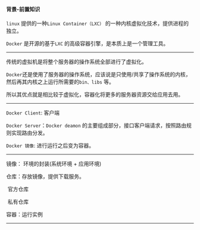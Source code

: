 #### 背景-前置知识

`linux` 提供的一种`Linux Container（LXC）` 的一种内核虚拟化技术，提供进程的独立。

`Docker` 是开源的基于`LXC` 的高级容器引擎，是本质上是一个管理工具。

---

传统的虚拟机是将整个服务器的操作系统全部进行了虚拟化。

`Docker`还是使用了服务器的操作系统，应该说是只使用/共享了操作系统的内核，然后再其内核之上运行所需要的`bin、libs` 等。

所以其优点就是相比较于虚拟化，容器化将更多的服务器资源交给应用去用。 

---

`Docker Client`:  客户端

`Docker Server`：`Docker deamon` 的主要组成部分，接口客户端请求，按照路由规则实现路由分发。

`Docker 镜像`: 进行运行之后变为容器。

---

镜像： 环境的封装(系统环境 + 应用环境)

仓库：存放镜像，提供下载服务。

​	官方仓库

​	私有仓库

容器：运行实例

---



